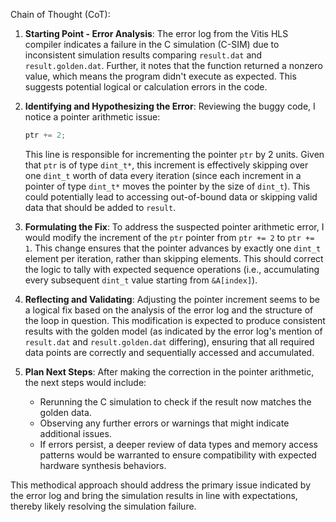 Chain of Thought (CoT):

1. **Starting Point - Error Analysis**:
   The error log from the Vitis HLS compiler indicates a failure in the C simulation (C-SIM) due to inconsistent simulation results comparing `result.dat` and `result.golden.dat`. Further, it notes that the function returned a nonzero value, which means the program didn't execute as expected. This suggests potential logical or calculation errors in the code.

2. **Identifying and Hypothesizing the Error**:
   Reviewing the buggy code, I notice a pointer arithmetic issue:
   ```cpp
   ptr += 2;
   ```
   This line is responsible for incrementing the pointer `ptr` by 2 units. Given that `ptr` is of type `dint_t*`, this increment is effectively skipping over one `dint_t` worth of data every iteration (since each increment in a pointer of type `dint_t*` moves the pointer by the size of `dint_t`). This could potentially lead to accessing out-of-bound data or skipping valid data that should be added to `result`.

3. **Formulating the Fix**:
   To address the suspected pointer arithmetic error, I would modify the increment of the `ptr` pointer from `ptr += 2` to `ptr += 1`. This change ensures that the pointer advances by exactly one `dint_t` element per iteration, rather than skipping elements. This should correct the logic to tally with expected sequence operations (i.e., accumulating every subsequent `dint_t` value starting from `&A[index]`).

4. **Reflecting and Validating**:
   Adjusting the pointer increment seems to be a logical fix based on the analysis of the error log and the structure of the loop in question. This modification is expected to produce consistent results with the golden model (as indicated by the error log's mention of `result.dat` and `result.golden.dat` differing), ensuring that all required data points are correctly and sequentially accessed and accumulated.

5. **Plan Next Steps**:
   After making the correction in the pointer arithmetic, the next steps would include:
   - Rerunning the C simulation to check if the result now matches the golden data.
   - Observing any further errors or warnings that might indicate additional issues.
   - If errors persist, a deeper review of data types and memory access patterns would be warranted to ensure compatibility with expected hardware synthesis behaviors.

This methodical approach should address the primary issue indicated by the error log and bring the simulation results in line with expectations, thereby likely resolving the simulation failure.